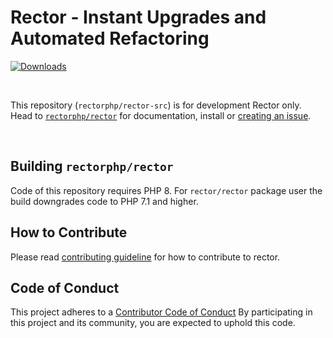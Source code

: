 # Rector - Instant Upgrades and Automated Refactoring

[![Downloads](https://img.shields.io/packagist/dt/rector/rector.svg?style=flat-square)](https://packagist.org/packages/rector/rector)

<br>

This repository (`rectorphp/rector-src`) is for development Rector only.
Head to [`rectorphp/rector`](http://github.com/rectorphp/rector) for documentation, install or [creating an issue](https://github.com/rectorphp/rector/issues/new).

<br>

## Building `rectorphp/rector`

Code of this repository requires PHP 8. For `rector/rector` package user the build downgrades code to PHP 7.1 and higher.

## How to Contribute

Please read [contributing guideline](/CONTRIBUTING.md) for how to contribute to rector.

## Code of Conduct

This project adheres to a [Contributor Code of Conduct](/CODE_OF_CONDUCT.md) By participating in this project and its community, you are expected to uphold this code.
